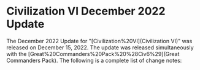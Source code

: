 # Civilization VI December 2022 Update

The December 2022 Update for "[Civilization%20VI](Civilization VI)" was released on December 15, 2022. The update was released simultaneously with the [Great%20Commanders%20Pack%20%28Civ6%29](Great Commanders Pack). The following is a complete list of change notes: